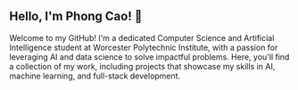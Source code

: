 ## Hello, I'm Phong Cao! 👋
Welcome to my GitHub! I'm a dedicated Computer Science and Artificial Intelligence student at Worcester Polytechnic Institute, with a passion for leveraging AI and data science to solve impactful problems. Here, you'll find a collection of my work, including projects that showcase my skills in AI, machine learning, and full-stack development.
<!--
**PhongCT1105/PhongCT1105** is a ✨ _special_ ✨ repository because its `README.md` (this file) appears on your GitHub profile.

Here are some ideas to get you started:

- 🔭 I’m currently working on ...
- 🌱 I’m currently learning ...
- 👯 I’m looking to collaborate on ...
- 🤔 I’m looking for help with ...
- 💬 Ask me about ...
- 📫 How to reach me: ...
- 😄 Pronouns: ...
- ⚡ Fun fact: ...
-->
